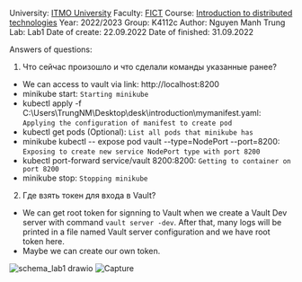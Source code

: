 University: [ITMO University](https://itmo.ru/ru/)
Faculty: [FICT](https://fict.itmo.ru)
Course: [Introduction to distributed technologies](https://github.com/itmo-ict-faculty/introduction-to-distributed-technologies)
Year: 2022/2023
Group: K4112c
Author: Nguyen Manh Trung
Lab: Lab1
Date of create: 22.09.2022
Date of finished: 31.09.2022

Answers of questions:
1. Что сейчас произошло и что сделали команды указанные ранее?
- We can access to vault via link: http://localhost:8200
- minikube start: `Starting minikube`
- kubectl apply -f C:\Users\TrungNM\Desktop\desk\introduction\mymanifest.yaml: `Applying the configuration of manifest to create pod`
- kubectl get pods (Optional): `List all pods that minikube has`
- minikube kubectl -- expose pod vault --type=NodePort --port=8200: `Exposing to create new service NodePort type with port 8200`
- kubectl port-forward service/vault 8200:8200: `Getting to container on port 8200`
- minikube stop: `Stopping minikube`

2. Где взять токен для входа в Vault?
- We can get root token for signning to Vault when we create a Vault Dev server with command `vault server -dev`. After that, many logs will be printed in a file named Vault server configuration and we have root token here.
- Maybe we can create our own token.

![schema_lab1 drawio](https://user-images.githubusercontent.com/83900905/192099613-bd190993-6d22-4617-a061-63f447f61b27.png)
![Capture](https://user-images.githubusercontent.com/83900905/194343990-a2487e52-7c62-4171-874b-d753c92b7c15.JPG)
